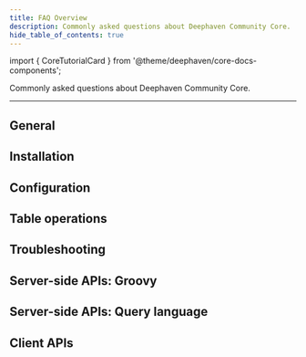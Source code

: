 ```yaml
---
title: FAQ Overview
description: Commonly asked questions about Deephaven Community Core.
hide_table_of_contents: true
---
```


import { CoreTutorialCard } from '@theme/deephaven/core-docs-components';

<div className="comment-title">

Commonly asked questions about Deephaven Community Core.

</div>

<hr className="margin-bottom--lg" />

<div className="row">

<CoreTutorialCard to="/core/docs/reference/community-questions/how-do-i-find-a-specific-build/">

## General

</CoreTutorialCard>

<CoreTutorialCard to="/core/docs/reference/community-questions/is-docker-compose-required/">

## Installation

</CoreTutorialCard>

<CoreTutorialCard to="/core/docs/reference/community-questions/configure-dh-to-use-another-port/">

## Configuration

</CoreTutorialCard>

<CoreTutorialCard to="/core/docs/reference/community-questions/average-true-range/">

## Table operations

</CoreTutorialCard>

<CoreTutorialCard to="/core/docs/reference/community-questions/can-i-reset-py-kernel-without-restarting-dh/">

## Troubleshooting

</CoreTutorialCard>

<CoreTutorialCard to="/core/docs/reference/community-questions/utility-to-pretty-print-table/">

## Server-side APIs: Groovy

</CoreTutorialCard>

<CoreTutorialCard to="/core/docs/reference/community-questions/why-table-ops-producing-incorrect-results/">

## Server-side APIs: Query language

</CoreTutorialCard>

<CoreTutorialCard to="/core/docs/reference/community-questions/find-password-for-ide/">

## Client APIs

</CoreTutorialCard>

</div>
